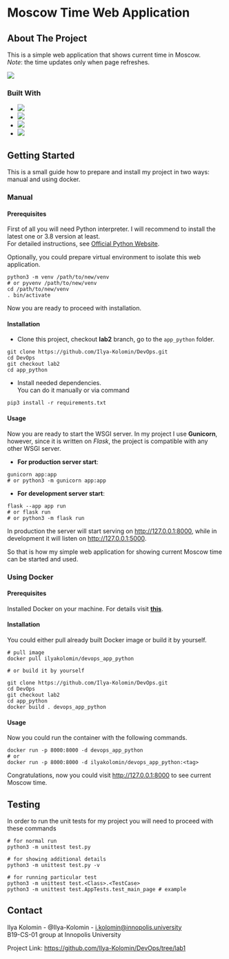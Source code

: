 
# Moscow Time Web Application

## About The Project

This is a simple web application that shows current time in Moscow.\
_Note_: the time updates only when page refreshes.

![](https://i.imgur.com/Ss5BmUi.gif)

### Built With

* ![](https://img.shields.io/badge/python-3.8-blue?style=for-the-badge&logo=python)
* ![](https://img.shields.io/badge/flask-2.2.2-blue?style=for-the-badge&logo=flask)
* ![](https://img.shields.io/badge/jinja2-3.1.2-blue?style=for-the-badge&logo=jinja)
* ![](https://img.shields.io/badge/Gunicorn-20.1.0-blue?style=for-the-badge&logo=Gunicorn)

## Getting Started

This is a small guide how to prepare and install my project in two ways: manual and using docker.

### Manual

#### Prerequisites

First of all you will need Python interpreter. I will recommend to
install the latest one or 3.8 version at least.\
For detailed instructions, see [Official Python Website](https://www.python.org).

Optionally, you could prepare virtual environment to isolate this web application.

```shell
python3 -m venv /path/to/new/venv
# or pyvenv /path/to/new/venv
cd /path/to/new/venv
. bin/activate
```

Now you are ready to proceed with installation.

#### Installation

* Clone this project, checkout **lab2** branch, go to the `app_python` folder.

```shell
git clone https://github.com/Ilya-Kolomin/DevOps.git
cd DevOps
git checkout lab2
cd app_python
```

* Install needed dependencies.\
 You can do it manually or via command

```shell
pip3 install -r requirements.txt
```

#### Usage

Now you are ready to start the WSGI server.
In my project I use **Gunicorn**, however, since it is written on _Flask_,
the project is compatible with any other WSGI
server.

* **For production server start**:

```shell
gunicorn app:app
# or python3 -m gunicorn app:app
```

* **For development server start**:

```shell
flask --app app run
# or flask run
# or python3 -m flask run
```

In production the server will start serving on http://127.0.0.1:8000,
while in development it will listen on http://127.0.0.1:5000.

So that is how my simple web application for showing current Moscow
time can be started and used.

### Using Docker

#### Prerequisites

Installed Docker on your machine. For details visit **[this](https://www.docker.com/get-started/)**.

#### Installation

You could either pull already built Docker image or build it by yourself.

```shell
# pull image
docker pull ilyakolomin/devops_app_python

# or build it by yourself

git clone https://github.com/Ilya-Kolomin/DevOps.git
cd DevOps
git checkout lab2
cd app_python
docker build . devops_app_python
```

#### Usage

Now you could run the container with the following commands.

```shell
docker run -p 8000:8000 -d devops_app_python
# or
docker run -p 8000:8000 -d ilyakolomin/devops_app_python:<tag>
```

Congratulations, now you could visit http://127.0.0.1:8000 to see current Moscow time.

## Testing

In order to run the unit tests for my project you will need to proceed with these commands

```shell
# for normal run
python3 -m unittest test.py

# for showing additional details
python3 -m unittest test.py -v

# for running particular test
python3 -m unittest test.<Class>.<TestCase>
python3 -m unittest test.AppTests.test_main_page # example
```

## Contact

Ilya Kolomin - @Ilya-Kolomin - i.kolomin@innopolis.university\
B19-CS-01 group at Innopolis University

Project Link: https://github.com/Ilya-Kolomin/DevOps/tree/lab1